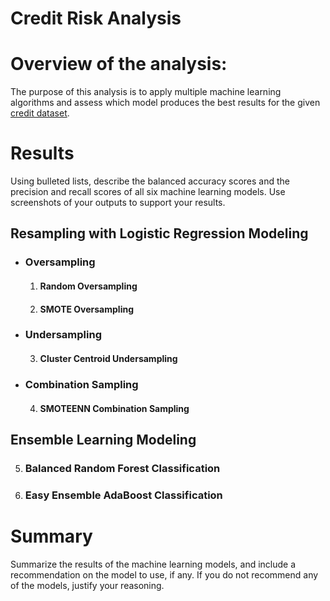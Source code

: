 # Credit Risk Analysis

# Overview of the analysis: 
The purpose of this analysis is to apply multiple machine learning algorithms and assess which model produces the best results for the given [credit dataset](https://github.com/nsmeltz/Credit_Risk_Analysis/blob/0f3846712b105e79d36c388d4bdbc2354fadf271/LoanStats_2019Q1.csv).

# Results 

Using bulleted lists, describe the balanced accuracy scores and the precision and recall scores of all six machine learning models. Use screenshots of your outputs to support your results.

## Resampling with Logistic Regression Modeling

- ### Oversampling
  1. #### Random Oversampling
  2. #### SMOTE Oversampling

- ### Undersampling
  3. #### Cluster Centroid Undersampling

- ### Combination Sampling  
  4. #### SMOTEENN Combination Sampling


## Ensemble Learning Modeling
  5. ### Balanced Random Forest Classification
  6. ### Easy Ensemble AdaBoost Classification

# Summary 

Summarize the results of the machine learning models, and include a recommendation on the model to use, if any. If you do not recommend any of the models, justify your reasoning.
